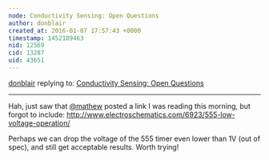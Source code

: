 ```yaml
---
node: Conductivity Sensing: Open Questions
author: donblair
created_at: 2016-01-07 17:57:43 +0000
timestamp: 1452189463
nid: 12569
cid: 13287
uid: 43651
---
```




[donblair](../profile/donblair) replying to: [Conductivity Sensing: Open Questions](../notes/donblair/01-07-2016/conductivity-sensing-open-questions)

----
Hah, just saw that [@mathew](/profile/mathew) posted a link I was reading this morning, but forgot to include:  http://www.electroschematics.com/6923/555-low-voltage-operation/  

Perhaps we can drop the voltage of the 555 timer even lower than 1V (out of spec), and still get acceptable results.  Worth trying!